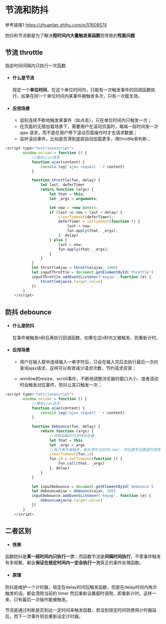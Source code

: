 # 节流和防抖



参考链接1 https://zhuanlan.zhihu.com/p/51608574

防抖和节流都是为了解决**短时间内大量触发某函数**而导致的**性能问题**



## 节流 throttle

指定时间间隔内只执行一次函数

- #### 什么是节流

  规定一个**单位时间**，在这个单位时间内，只能有一次触发事件的回调函数执行，如果在同一个单位时间内某事件被触发多次，只有一次能生效。

- #### 应用场景

  - 鼠标连续不断地触发某事件（如点击），只在单位时间内只触发一次；
  - 在页面的无限加载场景下，需要用户在滚动页面时，每隔一段时间发一次 ajax 请求，而不是在用户停下滚动页面操作时才去请求数据；
  - 监听滚动事件，比如是否滑到底部自动加载更多，用throttle来判断；

```js
<script type="text/javascript">
        window.onload = function () {
            //模拟ajax请求
            function ajax(content) {
                console.log('ajax request ' + content)
            }

            function throttle(fun, delay) {
                let last, deferTimer
                return function (args) {
                    let that = this;
                    let _args = arguments;

                    let now = +new Date();
                    if (last && now < last + delay) {
                        clearTimeout(deferTimer);
                        deferTimer = setTimeout(function () {
                            last = now;
                            fun.apply(that, _args);
                        }, delay)
                    } else {
                        last = now;
                        fun.apply(that, _args);
                    }
                }
            }
            let throttleAjax = throttle(ajax, 1000)
            let inputThrottle = document.getElementById('throttle')
            inputThrottle.addEventListener('keyup', function (e) {
                throttleAjax(e.target.value)
            })
        }
    </script>
```



## 防抖 debounce

- #### 什么是防抖

  在事件被触发n秒后再执行回调函数，如果在这n秒内又被触发，则重新计时。

- #### 应用场景

  - 用户在输入框中连续输入一串字符后，只会在输入完后去执行最后一次的查询ajax请求，这样可以有效减少请求次数，节约请求资源；

  - window的resize、scroll事件，不断地调整浏览器的窗口大小、或者滚动时会触发对应事件，防抖让其只触发一次；

```javascript
<script type="text/javascript">
        window.onload = function () {
            //模拟ajax请求
            function ajax(content) {
                console.log('ajax request ' + content)
            }
            
            function debounce(fun, delay) {
                return function (args) {
                    //获取函数的作用域和变量
                    let that = this
                    let _args = args
                    //每次事件被触发，都会清除当前的timer，然后重写设置超时调用
                    clearTimeout(fun.id)
                    fun.id = setTimeout(function () {
                        fun.call(that, _args)
                    }, delay)
                }
            }
            
            let inputDebounce = document.getElementById('debounce')
            let debounceAjax = debounce(ajax, 500)
            inputDebounce.addEventListener('keyup', function (e) {
                debounceAjax(e.target.value)
            })
        }
    </script>
```



## 二者区别

- #### 效果

函数防抖是**某一段时间内只执行一次**；而函数节流是**间隔时间执行**，不管事件触发有多频繁，都会**保证在规定时间内一定会执行一次**真正的事件处理函数。

- #### 原理

防抖是维护一个计时器，规定在delay时间后触发函数，但是在delay时间内再次触发的话，都会清除当前的 timer 然后重新设置超时调用，即重新计时。这样一来，只有最后一次操作能被触发。

节流是通过判断是否到达一定时间来触发函数，若没到规定时间则使用计时器延后，而下一次事件则会重新设定计时器。